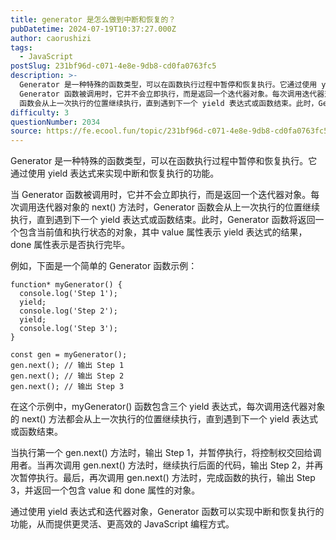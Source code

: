 ```yaml
---
title: generator 是怎么做到中断和恢复的？
pubDatetime: 2024-07-19T10:37:27.000Z
author: caorushizi
tags:
  - JavaScript
postSlug: 231bf96d-c071-4e8e-9db8-cd0fa0763fc5
description: >-
  Generator 是一种特殊的函数类型，可以在函数执行过程中暂停和恢复执行。它通过使用 yield 表达式来实现中断和恢复执行的功能。 当
  Generator 函数被调用时，它并不会立即执行，而是返回一个迭代器对象。每次调用迭代器对象的 next() 方法时，Generator
  函数会从上一次执行的位置继续执行，直到遇到下一个 yield 表达式或函数结束。此时，Generator 函数将返回一
difficulty: 3
questionNumber: 2034
source: https://fe.ecool.fun/topic/231bf96d-c071-4e8e-9db8-cd0fa0763fc5
---
```


Generator 是一种特殊的函数类型，可以在函数执行过程中暂停和恢复执行。它通过使用 yield 表达式来实现中断和恢复执行的功能。

当 Generator 函数被调用时，它并不会立即执行，而是返回一个迭代器对象。每次调用迭代器对象的 next() 方法时，Generator 函数会从上一次执行的位置继续执行，直到遇到下一个 yield 表达式或函数结束。此时，Generator 函数将返回一个包含当前值和执行状态的对象，其中 value 属性表示 yield 表达式的结果，done 属性表示是否执行完毕。

例如，下面是一个简单的 Generator 函数示例：

```
function* myGenerator() {
  console.log('Step 1');
  yield;
  console.log('Step 2');
  yield;
  console.log('Step 3');
}

const gen = myGenerator();
gen.next(); // 输出 Step 1
gen.next(); // 输出 Step 2
gen.next(); // 输出 Step 3
```

在这个示例中，myGenerator() 函数包含三个 yield 表达式，每次调用迭代器对象的 next() 方法都会从上一次执行的位置继续执行，直到遇到下一个 yield 表达式或函数结束。

当执行第一个 gen.next() 方法时，输出 Step 1，并暂停执行，将控制权交回给调用者。当再次调用 gen.next() 方法时，继续执行后面的代码，输出 Step 2，并再次暂停执行。最后，再次调用 gen.next() 方法时，完成函数的执行，输出 Step 3，并返回一个包含 value 和 done 属性的对象。

通过使用 yield 表达式和迭代器对象，Generator 函数可以实现中断和恢复执行的功能，从而提供更灵活、更高效的 JavaScript 编程方式。
